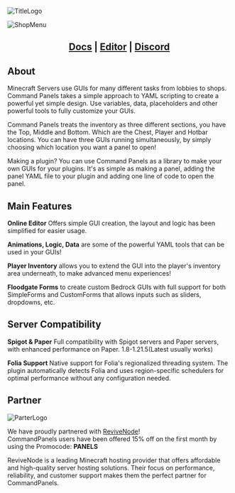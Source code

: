 ![TitleLogo](https://commandpanels.net/resource_images/main_logo.png)

![ShopMenu](https://commandpanels.net/resource_images/example_screenshot.png)

<h2 align="center">
  <a href="https://commandpanels.net/wiki">Docs</a> |
  <a href="https://commandpanels.net/editor">Editor</a> |
  <a href="https://discord.gg/WFQMTZxa53">Discord</a>
</h2>

## About
Minecraft Servers use GUIs for many different tasks from lobbies to shops. Command Panels takes a simple approach to YAML scripting to create a powerful yet simple design. Use variables, data, placeholders and other powerful tools to fully customize your GUIs.

Command Panels treats the inventory as three different sections, you have the Top, Middle and Bottom. Which are the Chest, Player and Hotbar locations. You can have three GUIs running simultaneously, by simply choosing which location you want a panel to open!

Making a plugin? You can use Command Panels as a library to make your own GUIs for your plugins. It's as simple as making a panel, adding the panel YAML file to your plugin and adding one line of code to open the panel.

## Main Features

**Online Editor** Offers simple GUI creation, the layout and logic has been simplified for easier usage.

**Animations, Logic, Data** are some of the powerful YAML tools that can be used in your GUIs!

**Player Inventory** allows you to extend the GUI into the player's inventory area underneath, to make advanced menu experiences!

**Floodgate Forms** to create custom Bedrock GUIs with full support for both SimpleForms and CustomForms that allows inputs such as sliders, dropdowns, etc.

## Server Compatibility

**Spigot & Paper** Full compatibility with Spigot servers and Paper servers, with enhanced performance on Paper. 1.8-1.21.5(Latest usually works)

**Folia Support** Native support for Folia's regionalized threading system. The plugin automatically detects Folia and uses region-specific schedulers for optimal performance without any configuration needed.

## Partner

![ParterLogo](https://commandpanels.net/resource_images/partner_logo.png)

We have proudly partnered with [ReviveNode](http://billing.revivenode.com/aff.php?aff=379)!  
CommandPanels users have been offered 15% off on the first month by using the Promocode: **PANELS**

ReviveNode is a leading Minecraft hosting provider that offers affordable and high-quality server hosting solutions. Their focus on performance, reliability, and customer support makes them the perfect partner for CommandPanels.
